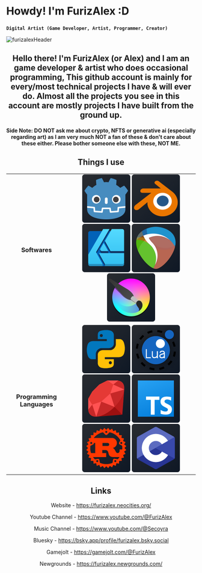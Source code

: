  # Howdy! I'm FurizAlex :D
**`Digital Artist (Game Developer, Artist, Programmer, Creator)`**

  ![furizalexHeader](https://github.com/user-attachments/assets/baee14b3-a42e-469a-8cdc-3eff1ffb129a)
<div style="text-align: center;">
 <h2>
  Hello there! I'm FurizAlex (or Alex) and I am an game developer & artist who does occasional programming,
  This github account is mainly for every/most technical projects I have & will ever do.
  Almost all the projects you see in this account are mostly projects I have built from the ground up.
</h2>
<h4>
  Side Note: DO NOT ask me about crypto, NFTS or generative ai (especially regarding art) as I am very much NOT a fan of these
  & don't care about these either. Please bother someone else with these, NOT ME.
</h4>
 
## Things I use
 
<table>
 <tr><td><h3>Softwares</h3></td><td>
  <span title="Godot">
   <img src='github_godotIcon.png' width="128">
  </span> <span title="Blender">
   <img src='github_blenderIcon.png' width="128">
  </span> <span title="Affinity Designer">
   <img src='github_affinitydesignerIcon.png' width="128">
  </span> <span title="Reaper">
   <img src='github_reaperIcon.png' width="128">
  </span> <span title="Krita.png">
   <img src='github_kritaIcon.png' width="128">
  </span>
 </td></tr>
 <tr><td><h3>Programming Languages</h3></td><td>
  <span title="Python">
   <img src='github_pythonIcon.png' width="128">
  </span> <span title="Lua">
   <img src='github_luaIcon.png' width="128">
  </span> <span title="Ruby">
   <img src='github_rubyIcon.png' width="128">
  </span> <span title="TypeScript">
   <img src='github_typescriptIcon.png' width="128">
  </span> <span title="Rust">
   <img src='github_rustIcon.png' width="128">
  </span> <span title="C">
   <img src='github_cIcon.png' width="128">
  </span>
 </td></tr>
 </table>
 
 ## Links
  Website - https://furizalex.neocities.org/
 
  Youtube Channel - https://www.youtube.com/@FurizAlex
 
  Music Channel - https://www.youtube.com/@Secoyra
 
  Bluesky - https://bsky.app/profile/furizalex.bsky.social
 
  Gamejolt - https://gamejolt.com/@FurizAlex
 
  Newgrounds - https://furizalex.newgrounds.com/
</div>
